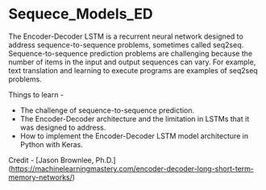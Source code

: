 # Sequece_Models_ED
The Encoder-Decoder LSTM is a recurrent neural network designed to address sequence-to-sequence problems, sometimes called seq2seq.
Sequence-to-sequence prediction problems are challenging because the number of items in the input and output sequences can vary. For example, text translation and learning to execute programs are examples of seq2seq problems.

Things to learn -

- The challenge of sequence-to-sequence prediction.
- The Encoder-Decoder architecture and the limitation in LSTMs that it was designed to address.
- How to implement the Encoder-Decoder LSTM model architecture in Python with Keras.

Credit -
[Jason Brownlee, Ph.D.] (https://machinelearningmastery.com/encoder-decoder-long-short-term-memory-networks/)
